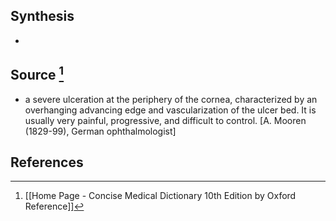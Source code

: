 ## Synthesis
- 
## Source [^1]
- a severe ulceration at the periphery of the cornea, characterized by an overhanging advancing edge and vascularization of the ulcer bed. It is usually very painful, progressive, and difficult to control. \[A. Mooren (1829-99), German ophthalmologist]
## References

[^1]: [[Home Page - Concise Medical Dictionary 10th Edition by Oxford Reference]]